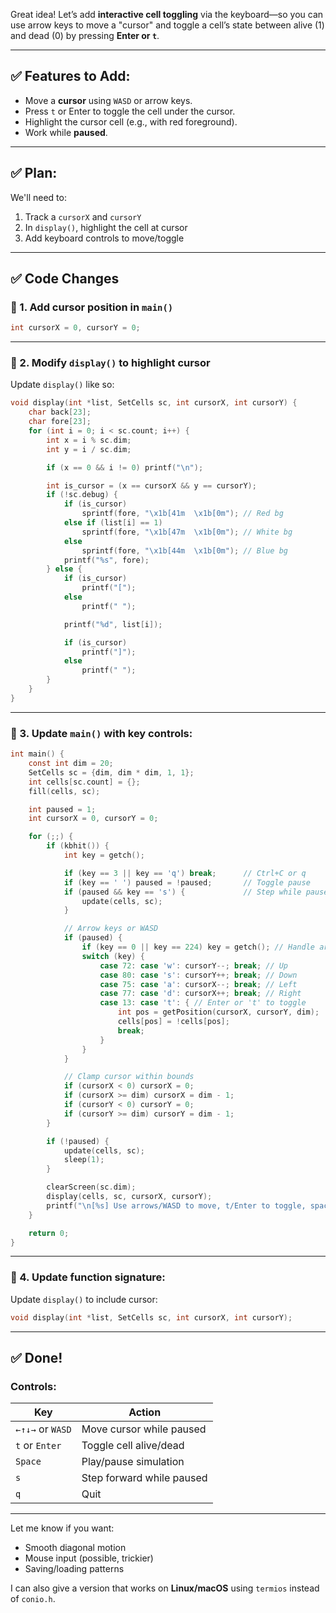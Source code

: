 Great idea! Let’s add **interactive cell toggling** via the keyboard—so you can use arrow keys to move a "cursor" and toggle a cell’s state between alive (1) and dead (0) by pressing **Enter or `t`**.

---

## ✅ Features to Add:

* Move a **cursor** using `WASD` or arrow keys.
* Press `t` or Enter to toggle the cell under the cursor.
* Highlight the cursor cell (e.g., with red foreground).
* Work while **paused**.

---

## ✅ Plan:

We'll need to:

1. Track a `cursorX` and `cursorY`
2. In `display()`, highlight the cell at cursor
3. Add keyboard controls to move/toggle

---

## ✅ Code Changes

### 🔧 1. Add cursor position in `main()`

```c
int cursorX = 0, cursorY = 0;
```

---

### 🔧 2. Modify `display()` to highlight cursor

Update `display()` like so:

```c
void display(int *list, SetCells sc, int cursorX, int cursorY) {
    char back[23];
    char fore[23];
    for (int i = 0; i < sc.count; i++) {
        int x = i % sc.dim;
        int y = i / sc.dim;

        if (x == 0 && i != 0) printf("\n");

        int is_cursor = (x == cursorX && y == cursorY);
        if (!sc.debug) {
            if (is_cursor)
                sprintf(fore, "\x1b[41m  \x1b[0m"); // Red bg
            else if (list[i] == 1)
                sprintf(fore, "\x1b[47m  \x1b[0m"); // White bg
            else
                sprintf(fore, "\x1b[44m  \x1b[0m"); // Blue bg
            printf("%s", fore);
        } else {
            if (is_cursor)
                printf("[");
            else
                printf(" ");

            printf("%d", list[i]);

            if (is_cursor)
                printf("]");
            else
                printf(" ");
        }
    }
}
```

---

### 🔧 3. Update `main()` with key controls:

```c
int main() {
    const int dim = 20;
    SetCells sc = {dim, dim * dim, 1, 1};
    int cells[sc.count] = {};
    fill(cells, sc);

    int paused = 1;
    int cursorX = 0, cursorY = 0;

    for (;;) {
        if (kbhit()) {
            int key = getch();

            if (key == 3 || key == 'q') break;      // Ctrl+C or q
            if (key == ' ') paused = !paused;       // Toggle pause
            if (paused && key == 's') {             // Step while paused
                update(cells, sc);
            }

            // Arrow keys or WASD
            if (paused) {
                if (key == 0 || key == 224) key = getch(); // Handle arrow prefix
                switch (key) {
                    case 72: case 'w': cursorY--; break; // Up
                    case 80: case 's': cursorY++; break; // Down
                    case 75: case 'a': cursorX--; break; // Left
                    case 77: case 'd': cursorX++; break; // Right
                    case 13: case 't': { // Enter or 't' to toggle
                        int pos = getPosition(cursorX, cursorY, dim);
                        cells[pos] = !cells[pos];
                        break;
                    }
                }
            }

            // Clamp cursor within bounds
            if (cursorX < 0) cursorX = 0;
            if (cursorX >= dim) cursorX = dim - 1;
            if (cursorY < 0) cursorY = 0;
            if (cursorY >= dim) cursorY = dim - 1;
        }

        if (!paused) {
            update(cells, sc);
            sleep(1);
        }

        clearScreen(sc.dim);
        display(cells, sc, cursorX, cursorY);
        printf("\n[%s] Use arrows/WASD to move, t/Enter to toggle, space to pause/play, q to quit\n", paused ? "Paused" : "Running");
    }

    return 0;
}
```

---

### 🔧 4. Update function signature:

Update `display()` to include cursor:

```c
void display(int *list, SetCells sc, int cursorX, int cursorY);
```

---

## ✅ Done!

### Controls:

| Key              | Action                    |
| ---------------- | ------------------------- |
| `←↑↓→` or `WASD` | Move cursor while paused  |
| `t` or `Enter`   | Toggle cell alive/dead    |
| `Space`          | Play/pause simulation     |
| `s`              | Step forward while paused |
| `q`              | Quit                      |

---

Let me know if you want:

* Smooth diagonal motion
* Mouse input (possible, trickier)
* Saving/loading patterns

I can also give a version that works on **Linux/macOS** using `termios` instead of `conio.h`.
